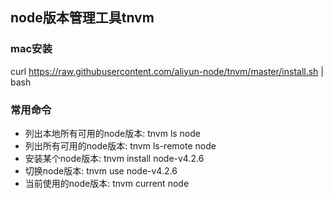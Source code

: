 ## node版本管理工具tnvm

### mac安装
curl https://raw.githubusercontent.com/aliyun-node/tnvm/master/install.sh | bash

### 常用命令
* 列出本地所有可用的node版本: tnvm ls node
* 列出所有可用的node版本: tnvm ls-remote node
* 安装某个node版本: tnvm install node-v4.2.6
* 切换node版本: tnvm use node-v4.2.6
* 当前使用的node版本: tnvm current node